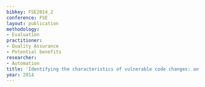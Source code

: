 ```yaml
---
bibkey: FSE2014_2
conference: FSE
layout: publication
methodology:
- Evaluation
practitioner:
- Quality Assurance
- Potential benefits
researcher:
- Automation
title: 'Identifying the characteristics of vulnerable code changes: an empirical study'
year: 2014
---
```

